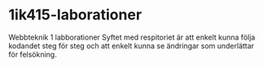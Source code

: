 1ik415-laborationer
===================

Webbteknik 1 labborationer
Syftet med respitoriet är att enkelt kunna följa kodandet steg för steg och att enkelt kunna se ändringar som underlättar för felsökning.
